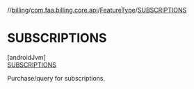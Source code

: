 //[billing](../../../../index.md)/[com.faa.billing.core.api](../../index.md)/[FeatureType](../index.md)/[SUBSCRIPTIONS](index.md)

# SUBSCRIPTIONS

[androidJvm]\
[SUBSCRIPTIONS](index.md)

Purchase/query for subscriptions.
